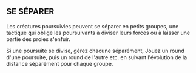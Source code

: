 ## SE SÉPARER


Les créatures poursuivies peuvent se séparer en petits
groupes, une tactique qui oblige les poursuivants à diviser
leurs forces ou à laisser une partie des proies s'enfuir.

Si une poursuite se divise, gérez chacune séparément,
Jouez un round d'une poursuite, puis un round de l'autre
etc. en suivant l'évolution de la distance séparément pour
chaque groupe.
